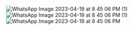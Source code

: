 ![WhatsApp Image 2023-04-19 at 8 45 06 PM (1)](https://user-images.githubusercontent.com/129357543/233254208-5b9ef04b-2a79-44b0-b620-82fcf015ef3b.jpeg)
![WhatsApp Image 2023-04-19 at 8 45 06 PM (1)](https://user-images.githubusercontent.com/129357543/233254269-dcd3deb5-a6a0-4cc8-9b11-b46cf18a0709.jpeg)
![WhatsApp Image 2023-04-19 at 8 45 06 PM](https://user-images.githubusercontent.com/129357543/233254292-bfdea525-0286-4cfe-9a5e-66eaa9cf27ee.jpeg)
